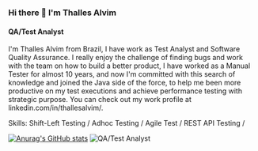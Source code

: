 
### Hi there 👋   I'm Thalles Alvim 
#### QA/Test Analyst 


I'm Thalles Alvim from Brazil, I have work as Test Analyst and Software Quality Assurance. I really enjoy the challenge of finding bugs and work with the team on how to build a better product, I have worked as a Manual Tester for almost 10 years, and now I'm committed with this search of knowledge and joined the Java side of the force, to help me been more productive on my test executions and achieve performance testing with strategic purpose. You can check out my work profile at linkedin.com/in/thallesalvim/.

Skills: Shift-Left Testing / Adhoc Testing / Agile Test / REST API Testing /

[![Anurag's GitHub stats](https://github-readme-stats.vercel.app/api?username=AlvimTh)](https://github.com/anuraghazra/github-readme-stats)
![QA/Test Analyst ](https://github.com/AlvimTh/AlvimTh/blob/main/README.md-generator/images/banner.png)
